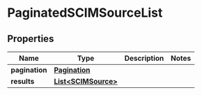 

# PaginatedSCIMSourceList


## Properties

| Name | Type | Description | Notes |
|------------ | ------------- | ------------- | -------------|
|**pagination** | [**Pagination**](Pagination.md) |  |  |
|**results** | [**List&lt;SCIMSource&gt;**](SCIMSource.md) |  |  |



